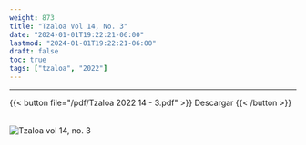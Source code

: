```yaml
---
weight: 873
title: "Tzaloa Vol 14, No. 3"
date: "2024-01-01T19:22:21-06:00"
lastmod: "2024-01-01T19:22:21-06:00"
draft: false
toc: true
tags: ["tzaloa", "2022"]
---
```

- - - - - - - - -
{{< button file="/pdf/Tzaloa 2022 14 - 3.pdf" >}}   Descargar {{< /button >}} 
######
![Tzaloa vol 14, no. 3](/images/portada/14-3.jpeg)
